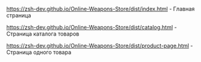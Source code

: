 https://zsh-dev.github.io/Online-Weapons-Store/dist/index.html - Главная страница

https://zsh-dev.github.io/Online-Weapons-Store/dist/catalog.html - Страница каталога товаров

https://zsh-dev.github.io/Online-Weapons-Store/dist/product-page.html - Страница одного товара

